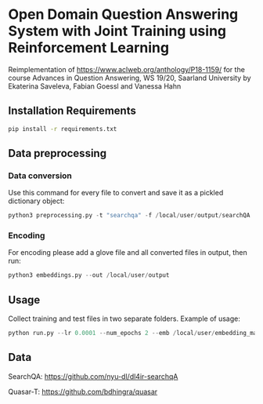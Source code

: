 # Open Domain Question Answering System with Joint Training using Reinforcement Learning

Reimplementation of https://www.aclweb.org/anthology/P18-1159/ for the course Advances in Question Answering, WS 19/20, Saarland University by Ekaterina Saveleva, Fabian Goessl and Vanessa Hahn

## Installation Requirements 
```bash
pip install -r requirements.txt
```

## Data preprocessing
### Data conversion
Use this command for every file to convert and save it as a pickled dictionary object:
```python
python3 preprocessing.py -t "searchqa" -f /local/user/output/searchQA  -s "test"
```
### Encoding
For encoding please add a glove file and all converted files in output, then run:
```python
python3 embeddings.py --out /local/user/output 
```

## Usage 
Collect training and test files in two separate folders. Example of usage: 

```python
python run.py --lr 0.0001 --num_epochs 2 --emb /local/user/embedding_matrix.pkl --id2v /local/user/idx_2_word_dict.pkl --input_train /local/user/train_files_folder/ --input_test /local/user/test_files_folder/
```

## Data
SearchQA: https://github.com/nyu-dl/dl4ir-searchqA

Quasar-T: https://github.com/bdhingra/quasar
